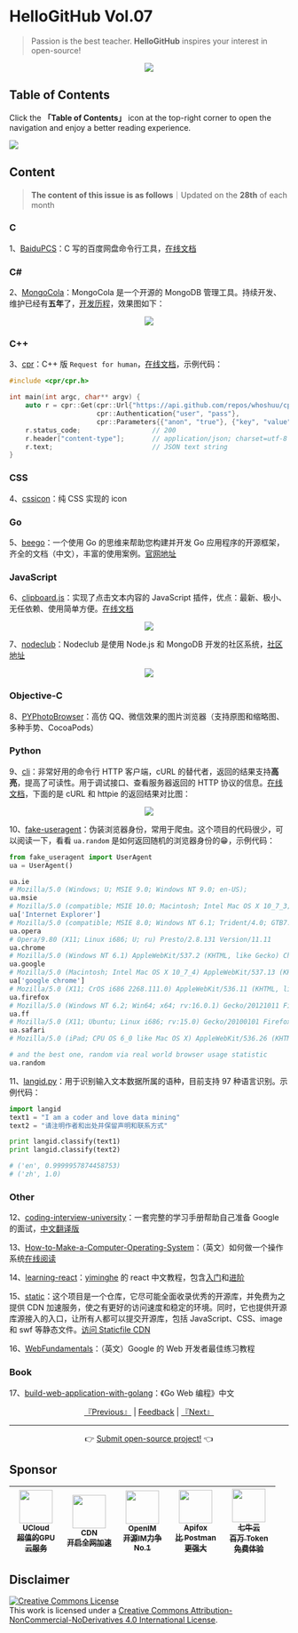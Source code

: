 # HelloGitHub Vol.07
> Passion is the best teacher. **HelloGitHub** inspires your interest in open-source!
<p align="center">
    <img src='https://raw.githubusercontent.com/521xueweihan/img_logo/master/logo/cover.jpg' style="max-width:100%;"></img>
</p>

## Table of Contents

Click the **「Table of Contents」** icon at the top-right corner to open the navigation and enjoy a better reading experience.

![](https://raw.githubusercontent.com/521xueweihan/img_logo/master/logo/catalog.png)

## Content
> **The content of this issue is as follows**｜Updated on the **28th** of each month

### C
1、[BaiduPCS](https://hellogithub.com/en/periodical/statistics/click?target=https://github.com/GangZhuo/BaiduPCS)：C 写的百度网盘命令行工具，[在线文档](https://github.com/GangZhuo/BaiduPCS/wiki/BaiduPCS-基本使用)


### C#
2、[MongoCola](https://hellogithub.com/en/periodical/statistics/click?target=https://github.com/magicdict/MongoCola)：MongoCola 是一个开源的 MongoDB 管理工具。持续开发、维护已经有**五年**了，[开发历程](http://www.cnblogs.com/TextEditor/p/5473190.html)，效果图如下：



<p align="center"><img src='https://raw.githubusercontent.com/521xueweihan/img/master/hellogithub/07/2518082.png' style="max-width:80%; max-height=80%;"></img></p>

### C++
3、[cpr](https://hellogithub.com/en/periodical/statistics/click?target=https://github.com/libcpr/cpr)：C++ 版 `Request for human`，[在线文档](https://whoshuu.github.io/cpr/)，示例代码：
```C++
#include <cpr/cpr.h>

int main(int argc, char** argv) {
    auto r = cpr::Get(cpr::Url{"https://api.github.com/repos/whoshuu/cpr/contributors"},
                      cpr::Authentication{"user", "pass"},
                      cpr::Parameters{{"anon", "true"}, {"key", "value"}});
    r.status_code;                  // 200
    r.header["content-type"];       // application/json; charset=utf-8
    r.text;                         // JSON text string
}
```


### CSS
4、[cssicon](https://hellogithub.com/en/periodical/statistics/click?target=https://github.com/wentin/cssicon)：纯 CSS 实现的 icon


### Go
5、[beego](https://hellogithub.com/en/periodical/statistics/click?target=https://github.com/beego/beego)：一个使用 Go 的思维来帮助您构建并开发 Go 应用程序的开源框架，齐全的文档（中文），丰富的使用案例。[官网地址](https://beego.me)


### JavaScript
6、[clipboard.js](https://hellogithub.com/en/periodical/statistics/click?target=https://github.com/zenorocha/clipboard.js)：实现了点击文本内容的 JavaScript 插件，优点：最新、极小、无任依赖、使用简单方便。[在线文档](https://clipboardjs.com)



<p align="center"><img src='https://raw.githubusercontent.com/521xueweihan/img/master/hellogithub/07/42751014.png' style="max-width:80%; max-height=80%;"></img></p>

7、[nodeclub](https://hellogithub.com/en/periodical/statistics/click?target=https://github.com/cnodejs/nodeclub)：Nodeclub 是使用 Node.js 和 MongoDB 开发的社区系统，[社区地址](https://cnodejs.org/)


<p align="center"><img src='https://raw.githubusercontent.com/521xueweihan/img/master/hellogithub/07/3447593.png' style="max-width:80%; max-height=80%;"></img></p>

### Objective-C
8、[PYPhotoBrowser](https://hellogithub.com/en/periodical/statistics/click?target=https://github.com/ko1o/PYPhotoBrowser)：高仿 QQ、微信效果的图片浏览器（支持原图和缩略图、多种手势、CocoaPods）


### Python
9、[cli](https://hellogithub.com/en/periodical/statistics/click?target=https://github.com/httpie/cli)：非常好用的命令行 HTTP 客户端，cURL 的替代者，返回的结果支持**高亮**，提高了可读性。用于调试接口、查看服务器返回的 HTTP 协议的信息。[在线文档](https://httpie.org/docs#examples)，下面的是 cURL 和 httpie 的返回结果对比图：



<p align="center"><img src='https://raw.githubusercontent.com/521xueweihan/img/master/hellogithub/07/3544424.gif' style="max-width:80%; max-height=80%;"></img></p>

10、[fake-useragent](https://hellogithub.com/en/periodical/statistics/click?target=https://github.com/fake-useragent/fake-useragent)：伪装浏览器身份，常用于爬虫。这个项目的代码很少，可以阅读一下，看看 `ua.random` 是如何返回随机的浏览器身份的😁，示例代码：
```python
from fake_useragent import UserAgent
ua = UserAgent()

ua.ie
# Mozilla/5.0 (Windows; U; MSIE 9.0; Windows NT 9.0; en-US);
ua.msie
# Mozilla/5.0 (compatible; MSIE 10.0; Macintosh; Intel Mac OS X 10_7_3; Trident/6.0)'
ua['Internet Explorer']
# Mozilla/5.0 (compatible; MSIE 8.0; Windows NT 6.1; Trident/4.0; GTB7.4; InfoPath.2; SV1; .NET CLR 3.3.69573; WOW64; en-US)
ua.opera
# Opera/9.80 (X11; Linux i686; U; ru) Presto/2.8.131 Version/11.11
ua.chrome
# Mozilla/5.0 (Windows NT 6.1) AppleWebKit/537.2 (KHTML, like Gecko) Chrome/22.0.1216.0 Safari/537.2'
ua.google
# Mozilla/5.0 (Macintosh; Intel Mac OS X 10_7_4) AppleWebKit/537.13 (KHTML, like Gecko) Chrome/24.0.1290.1 Safari/537.13
ua['google chrome']
# Mozilla/5.0 (X11; CrOS i686 2268.111.0) AppleWebKit/536.11 (KHTML, like Gecko) Chrome/20.0.1132.57 Safari/536.11
ua.firefox
# Mozilla/5.0 (Windows NT 6.2; Win64; x64; rv:16.0.1) Gecko/20121011 Firefox/16.0.1
ua.ff
# Mozilla/5.0 (X11; Ubuntu; Linux i686; rv:15.0) Gecko/20100101 Firefox/15.0.1
ua.safari
# Mozilla/5.0 (iPad; CPU OS 6_0 like Mac OS X) AppleWebKit/536.26 (KHTML, like Gecko) Version/6.0 Mobile/10A5355d Safari/8536.25

# and the best one, random via real world browser usage statistic
ua.random
```


11、[langid.py](https://hellogithub.com/en/periodical/statistics/click?target=https://github.com/saffsd/langid.py)：用于识别输入文本数据所属的语种，目前支持 97 种语言识别。示例代码：
```python
import langid
text1 = "I am a coder and love data mining"
text2 = "请注明作者和出处并保留声明和联系方式"

print langid.classify(text1)
print langid.classify(text2)

# ('en', 0.9999957874458753)
# ('zh', 1.0)
```


### Other
12、[coding-interview-university](https://hellogithub.com/en/periodical/statistics/click?target=https://github.com/jwasham/coding-interview-university)：一套完整的学习手册帮助自己准备 Google 的面试，[中文翻译版](https://github.com/jwasham/coding-interview-university/blob/master/translations/README-cn.md)


13、[How-to-Make-a-Computer-Operating-System](https://hellogithub.com/en/periodical/statistics/click?target=https://github.com/SamyPesse/How-to-Make-a-Computer-Operating-System)：（英文）如何做一个操作系统[在线阅读](https://www.gitbook.com/book/samypesse/how-to-create-an-operating-system/details)


14、[learning-react](https://hellogithub.com/en/periodical/statistics/click?target=https://github.com/yiminghe/learning-react)：[yiminghe](https://github.com/yiminghe) 的 react 中文教程，包含[入门](http://yiminghe.me/learning-react/tutorial/zh-cn/intro.html#/)和[进阶](http://yiminghe.me/learning-react/tutorial/zh-cn/advanced.html#/)


15、[static](https://hellogithub.com/en/periodical/statistics/click?target=https://github.com/staticfile/static)：这个项目是一个仓库，它尽可能全面收录优秀的开源库，并免费为之提供 CDN 加速服务，使之有更好的访问速度和稳定的环境。同时，它也提供开源库源接入的入口，让所有人都可以提交开源库，包括 JavaScript、CSS、image 和 swf 等静态文件。[访问 Staticfile CDN](https://www.staticfile.org/about.html)


16、[WebFundamentals](https://hellogithub.com/en/periodical/statistics/click?target=https://github.com/google/WebFundamentals)：（英文）Google 的 Web 开发者最佳练习教程


### Book
17、[build-web-application-with-golang](https://hellogithub.com/en/periodical/statistics/click?target=https://github.com/astaxie/build-web-application-with-golang)：《Go Web 编程》中文




<p align="center">
    <a href="https://github.com/521xueweihan/HelloGitHub/blob/master/content/en/HelloGitHub06.md">『Previous』</a> | <a href='https://github.com/521xueweihan/HelloGitHub/issues/899'>Feedback</a> | <a href="https://github.com/521xueweihan/HelloGitHub/blob/master/content/en/HelloGitHub08.md">『Next』</a>
</p>

---
<p align="center">
    👉 <a href='https://hellogithub.com/en/periodical'>Submit open-source project!</a> 👈<br>
</p>

## Sponsor


<table>
  <thead>
    <tr>
      <th align="center" style="width: 80px;">
        <a href="https://www.compshare.cn/?utm_term=logo&utm_campaign=hellogithub&utm_source=otherdsp&utm_medium=display&ytag=logo_hellogithub_otherdsp_display">          <img src="https://raw.githubusercontent.com/521xueweihan/img_logo/master/logo/ucloud.png" width="60px"><br>
          <sub>UCloud</sub><br>
          <sub>超值的GPU云服务</sub>
        </a>
      </th>
      <th align="center" style="width: 80px;">
        <a href="https://www.upyun.com/?from=hellogithub">
          <img src="https://raw.githubusercontent.com/521xueweihan/img_logo/master/logo/upyun.png" width="60px"><br>
          <sub>CDN</sub><br>
          <sub>开启全网加速</sub>
        </a>
      </th>
      <th align="center" style="width: 80px;">
        <a href="https://github.com/OpenIMSDK/Open-IM-Server">
          <img src="https://raw.githubusercontent.com/521xueweihan/img_logo/master/logo/im.png" width="60px"><br>
          <sub>OpenIM</sub><br>
          <sub>开源IM力争No.1</sub>
        </a>
      </th>
      <th align="center" style="width: 80px;">
        <a href="https://apifox.cn/a103hello">
          <img src="https://raw.githubusercontent.com/521xueweihan/img_logo/master/logo/apifox.png" width="60px"><br>
          <sub>Apifox</sub><br>
          <sub>比 Postman 更强大</sub>
        </a>
      </th>
      <th align="center" style="width: 80px;">
        <a href="https://www.qiniu.com/?utm_source=hello">
          <img src="https://raw.githubusercontent.com/521xueweihan/img_logo/master/logo/qiniu.jpg" width="60px"><br>
          <sub>七牛云</sub><br>
          <sub>百万 Token 免费体验</sub>
        </a>
      </th>
    </tr>
  </thead>
</table>


## Disclaimer
<a rel="license" href="https://creativecommons.org/licenses/by-nc-nd/4.0/"><img alt="Creative Commons License" style="border-width: 0" src="https://licensebuttons.net/l/by-nc-nd/4.0/88x31.png"></a><br>
This work is licensed under a <a rel="license" href="https://creativecommons.org/licenses/by-nc-nd/4.0/">Creative Commons Attribution-NonCommercial-NoDerivatives 4.0 International License</a>.
